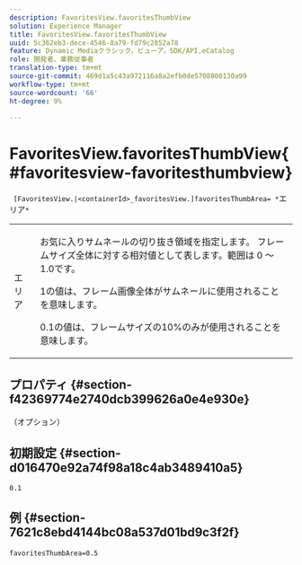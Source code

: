 ```yaml
---
description: FavoritesView.favoritesThumbView
solution: Experience Manager
title: FavoritesView.favoritesThumbView
uuid: 5c362eb3-dece-4546-8a79-fd79c2852a78
feature: Dynamic Mediaクラシック，ビューア，SDK/API,eCatalog
role: 開発者、業務従事者
translation-type: tm+mt
source-git-commit: 469d1a5c43a972116a8a2efb0de5708800130a99
workflow-type: tm+mt
source-wordcount: '66'
ht-degree: 9%

---
```



# FavoritesView.favoritesThumbView{#favoritesview-favoritesthumbview}

` [FavoritesView.|<containerId>_favoritesView.]favoritesThumbArea= *`エリア`*`

<table id="table_2B109D2F91E64B5382B31921C3780FA5"> 
 <tbody> 
  <tr> 
   <td colname="col1"> <p><span class="codeph"><span class="varname"> エリア</span></span> </p> </td> 
   <td colname="col2"> <p> お気に入りサムネールの切り抜き領域を指定します。 フレームサイズ全体に対する相対値として表します。範囲は<span class="codeph"> 0</span> ～ <span class="codeph"> 1.0</span>です。 </p> <p><span class="codeph"> 1</span>の値は、フレーム画像全体がサムネールに使用されることを意味します。 </p> <p><span class="codeph"> 0.1</span>の値は、フレームサイズの10%のみが使用されることを意味します。 </p> </td> 
  </tr> 
 </tbody> 
</table>

## プロパティ {#section-f42369774e2740dcb399626a0e4e930e}

（オプション）

## 初期設定 {#section-d016470e92a74f98a18c4ab3489410a5}

`0.1`

## 例 {#section-7621c8ebd4144bc08a537d01bd9c3f2f}

`favoritesThumbArea=0.5`
